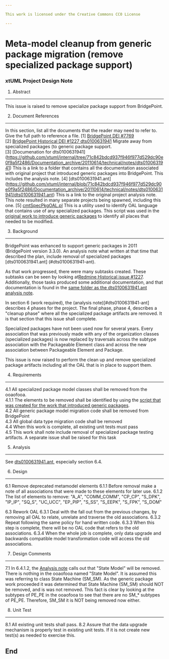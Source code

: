 ```yaml
---

This work is licensed under the Creative Commons CC0 License

---
```


# Meta-model cleanup from generic package migration (remove specialized package support)
### xtUML Project Design Note


1. Abstract
-----------
This issue is raised to remove specialize package support from BridgePoint.

2. Document References
----------------------
In this section, list all the documents that the reader may need to refer to.
Give the full path to reference a file.
[1] [BridgePoint DEI #7769](https://support.onefact.net/redmine/issues/7769)  
[2] <a id="Redmine-1227"></a> [BridgePoint Historical DEI #1227  dts0100631941](https://support.onefact.net/redmine/issues/1227) Migrate away from specialized packages (to generic package support.  
[3] <a id="dts0100631941-folder"></a> [Documenation for dts0100631941] (https://github.com/xtuml/internal/tree/71c842bdcd937f946f977d529dc90e0f9a5f2486/Documentation_archive/20110614/technical/notes/dts0100631941) This is a link to a folder that contains all the documentation associated with original project that introduced generic packages into BridgePoint. This includes the analysis note.
[4] <a id="dts0100631941-ant"></a> [dts0100631941.ant] (https://github.com/xtuml/internal/blob/71c842bdcd937f946f977d529dc90e0f9a5f2486/Documentation_archive/20110614/technical/notes/dts0100631941/dts0100631941.ant)  This is a link to the original project analysis note. This note resulted in many separate projects being spawned, including this one.
[5] <a id="cmtSpecPkgOAL.pl"></a> [cmtSpecPkgOAL.pl](https://github.com/xtuml/internal/blob/71c842bdcd937f946f977d529dc90e0f9a5f2486/Documentation_archive/20110614/technical/notes/dts0100631941/cmtSpecPkgOAL.pl)  This is a utility used to identify OAL language that contains use of any specialized packages. This script was used in the [original work to introduce generic packages](dts0100631941-ant) to identify all places that needed to be modified.

3. Background
-------------
BridgePoint was enhanced to support generic packages in 2011 (BridgePoint version 3.3.0).  An analysis note what written at that time that described the plan, include removal of specialized packages [dts0100631941.ant] (#dts0100631941-ant).

As that work progressed, there were many subtasks created.  These subtasks can be seen by looking at[Redmine Historical issue #1227](#Redmine-1227).  Additionally, those tasks produced some additional documentation, and that documentation is found in the [same folder as the dts0100631941.ant analysis note](#dts0100631941-ant).

In section 6 (work required), the (analysis note)[#dts0100631941-ant] describes 4 phases for the project. The final phase, phase 4, describes a "cleanup phase" where all the specialized package artifacts are removed.  It is that section that this issue shall complete. 

Specialized packages have not been used now for several years.  Every association that was previously made with any of the organization classes (specialized packages) is now replaced by traversals across the subtype
association with the Packageable Element class and across the new association
between Packageable Element and Package. 

This issue is now raised to perform the clean up and remove specialized package artifacts including all the OAL that is in place to support them.

4. Requirements
---------------
4.1 All specialized package model classes shall be removed from the ooaofooa.  
4.1.1 The elements to be removed shall be identified by using the [script that was created for the work that introduced generic packages](#cmtSpecPkgOAL.pl).  
4.2 All generic package model migration code shall be removed from BridgePoint  
4.3 All global data type migration code shall be removed  
4.4 When this work is complete, all existing unit tests must pass  
4.5 This work shall note include removal of specialized package testing artifacts. A separate issue shall be raised for this task  

5. Analysis
-----------
See [dts0100631941.ant](#dts0100631941-ant), especially section 6.4.

6. Design
---------
6.1 Remove deprecated metamodel elements
6.1.1 Before removal make a note of all associations that were made to these elements for later use.
6.1.2 The list of elements to remove:
"A_A", "COMM_COMM", "CP_CP", "S_DPK", "IP_IP", "SQ_S", "UC_UCC", "EP_PIP", "S_SS", "S_EEPK", "S_FPK", "S_DOM"

6.3 Rework OAL
6.3.1 Deal with the fall out from the previous changes, by removing all OAL to
  relate, unrelate and traverse the old associations. 
6.3.2 Repeat following the same policy for hand written code.
6.3.3 When this step is complete, there will be no OAL code that refers to the old associations.
6.3.4 When the whole job is complete, only data upgrade and backwards compatible
  model transformation code will access the old associations.



7. Design Comments
------------------
7.1 In 6.4.1.2, the [Analysis note](#dts0100631941-ant) calls out that "State Model" will be removed.  There is nothing in the ooaofooa named "State Model".  It is assumed this was referring to class State Machine (SM_SM).  As the generic package work proceeded it was determined that State Machine (SM_SM) should NOT be removed, and is was not removed.  This fact is clear by looking at the subtypes of PE_PE in the ooaofooa to see that there are no SM_* subtypes of PE_PE.  Therefore, SM_SM it is NOT being removed now either.


8. Unit Test
------------
8.1 All existing unit tests shall pass.
8.2 Assure that the data upgrade mechanism is properly test in existing unit tests.  If it is not create new test(s) as needed to exercise this.

End
---
